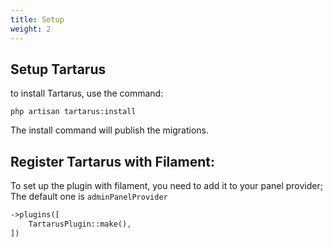 ```yaml
---
title: Setup
weight: 2
---
```


## Setup Tartarus

to install Tartarus, use the command:

`php artisan tartarus:install`

The install command will publish the migrations.

## Register Tartarus with Filament:

To set up the plugin with filament, you need to add it to your panel provider; The default one is `adminPanelProvider`

```php
->plugins([
    TartarusPlugin::make(),
])
```

